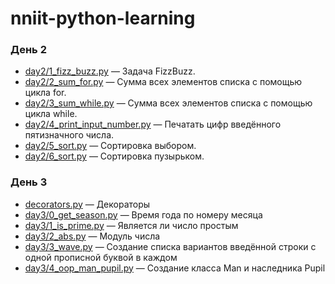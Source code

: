 # nniit-python-learning

### День 2
- [day2/1_fizz_buzz.py](https://github.com/jarogor/nniit-python-learning/tree/master/day2/1_fizz_buzz.py) — Задача FizzBuzz.  
- [day2/2_sum_for.py](https://github.com/jarogor/nniit-python-learning/tree/master/day2/2_sum_for.py) — Сумма всех элементов списка с помощью цикла for.  
- [day2/3_sum_while.py](https://github.com/jarogor/nniit-python-learning/tree/master/day2/3_sum_while.py) — Сумма всех элементов списка с помощью цикла while.  
- [day2/4_print_input_number.py](https://github.com/jarogor/nniit-python-learning/tree/master/day2/4_print_input_number.py) — Печатать цифр введённого пятизначного числа.  
- [day2/5_sort.py](https://github.com/jarogor/nniit-python-learning/tree/master/day2/5_sort.py) — Сортировка выбором.  
- [day2/6_sort.py](https://github.com/jarogor/nniit-python-learning/tree/master/day2/6_sort.py) — Сортировка пузырьком.  

### День 3

- [decorators.py](https://github.com/jarogor/nniit-python-learning/tree/master/decorators.py) — Декораторы
- [day3/0_get_season.py](https://github.com/jarogor/nniit-python-learning/tree/master/day3/0_get_season.py) — Время года по номеру месяца
- [day3/1_is_prime.py](https://github.com/jarogor/nniit-python-learning/tree/master/day3/1_is_prime.py) — Является ли число простым 
- [day3/2_abs.py](https://github.com/jarogor/nniit-python-learning/tree/master/day3/2_abs.py) — Модуль числа
- [day3/3_wave.py](https://github.com/jarogor/nniit-python-learning/tree/master/day3/3_wave.py) — Создание списка вариантов введённой строки с одной прописной буквой в каждом
- [day3/4_oop_man_pupil.py](https://github.com/jarogor/nniit-python-learning/tree/master/day3/4_oop_man_pupil.py) — Создание класса Man и наследника Pupil

